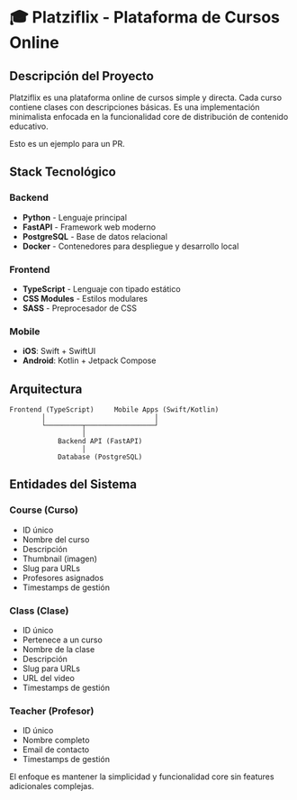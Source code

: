 # 🎓 Platziflix - Plataforma de Cursos Online

## Descripción del Proyecto

Platziflix es una plataforma online de cursos simple y directa. Cada curso contiene clases con descripciones básicas. Es una implementación minimalista enfocada en la funcionalidad core de distribución de contenido educativo.

Esto es un ejemplo para un PR.

## Stack Tecnológico

### Backend
- **Python** - Lenguaje principal
- **FastAPI** - Framework web moderno
- **PostgreSQL** - Base de datos relacional
- **Docker** - Contenedores para despliegue y desarrollo local

### Frontend
- **TypeScript** - Lenguaje con tipado estático
- **CSS Modules** - Estilos modulares
- **SASS** - Preprocesador de CSS

### Mobile
- **iOS**: Swift + SwiftUI
- **Android**: Kotlin + Jetpack Compose

## Arquitectura

```
Frontend (TypeScript)     Mobile Apps (Swift/Kotlin)
        │                           │
        └─────────┬─────────────────┘
                  │
            Backend API (FastAPI)
                  │
            Database (PostgreSQL)
```

## Entidades del Sistema

### Course (Curso)
- ID único
- Nombre del curso
- Descripción
- Thumbnail (imagen)
- Slug para URLs
- Profesores asignados
- Timestamps de gestión

### Class (Clase)
- ID único
- Pertenece a un curso
- Nombre de la clase
- Descripción
- Slug para URLs
- URL del video
- Timestamps de gestión

### Teacher (Profesor)
- ID único
- Nombre completo
- Email de contacto
- Timestamps de gestión


El enfoque es mantener la simplicidad y funcionalidad core sin features adicionales complejas.